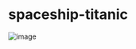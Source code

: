 # spaceship-titanic

![image](https://github.com/mtsfreitas/spaceship-titanic/assets/21324690/58d4fa17-27ee-40fa-8c3d-437171cf30e2)
